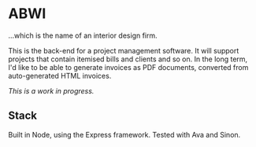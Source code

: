 # ABWI

...which is the name of an interior design firm.

This is the back-end for a project management software. It will 
support projects that contain itemised bills and clients and so
on. In the long term, I'd like to be able to generate invoices
as PDF documents, converted from auto-generated HTML invoices.

*This is a work in progress.*

## Stack

Built in Node, using the Express framework. Tested with Ava and Sinon.
